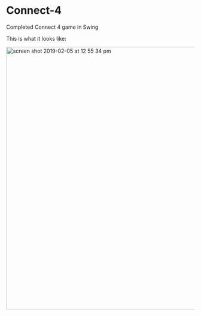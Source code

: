 # Connect-4
Completed Connect 4 game in Swing

This is what it looks like:

<img width="702" alt="screen shot 2019-02-05 at 12 55 34 pm" src="https://user-images.githubusercontent.com/3473945/52293638-5cec8f00-2945-11e9-9a9c-14f06972b772.png">
